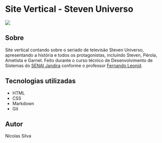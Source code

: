 # Site Vertical - Steven Universo

![](./screenshot/desktop.png)

## Sobre

Site vertical contando sobre o seriado de televisão Steven Universo, apresentando a história e todos os protagonistas, incluindo Steven, Pérola, Ametista e Garnet. Feito durante o curso técnico de Desenvolvimento de Sistemas do [SENAI Jandira](https://sp.senai.br/unidade/jandira/) conforme o professor [Fernando Leonid](https://github.com/fernandoleonid).

## Tecnologias utilizadas

- HTML
- CSS
- Markdown
- Git

## Autor

Nicolas Silva
